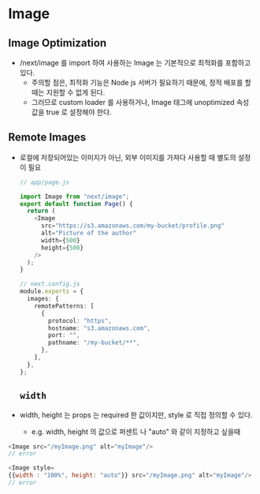 # Image

## Image Optimization

- /next/image 를 import 하여 사용하는 Image 는 기본적으로 최적화를 포함하고 있다.
  - 주의할 점은, 최적화 기능은 Node js 서버가 필요하기 때문에, 정적 배포를 할 때는 지원할 수 없게 된다.
  - 그러므로 custom loader 를 사용하거나, Image 태그에 unoptimized 속성 값을 true 로 설정해야 한다.

## Remote Images

- 로컬에 저장되어있는 이미지가 아닌, 외부 이미지를 가져다 사용할 때 별도의 설정이 필요

  ```ts
  // app/page.js

  import Image from "next/image";
  export default function Page() {
    return (
      <Image
        src="https://s3.amazonaws.com/my-bucket/profile.png"
        alt="Picture of the author"
        width={500}
        height={500}
      />
    );
  }
  ```

  ```ts
  // next.config.js
  module.exports = {
    images: {
      remotePatterns: [
        {
          protocol: "https",
          hostname: "s3.amazonaws.com",
          port: "",
          pathname: "/my-bucket/**",
        },
      ],
    },
  };
  ```

  ## `width`

- width, height 는 props 는 required 한 값이지만, style 로 직접 정의할 수 있다.
  - e.g. width, height 의 값으로 퍼센트 나 "auto" 와 같이 지정하고 싶을때

```javascript
<Image src="/myImage.png" alt="myImage"/>
// error

<Image style=
{{width : "100%", height: "auto"}} src="/myImage.png" alt="myImage"/>
// error

```
